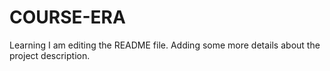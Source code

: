 # COURSE-ERA
Learning
I am editing the README file. Adding some more details about the project description.
